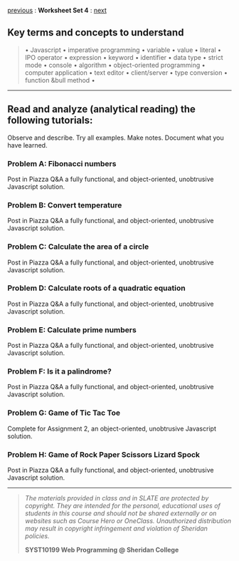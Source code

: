 [previous](set03.md) 
: **Worksheet Set 4**
: [next](set05.md)


## Key terms and concepts to understand
> &bull; Javascript  &bull; imperative programming  &bull; variable  &bull; value  &bull; literal  &bull; IPO operator &bull; expression  &bull; keyword  &bull; identifier  &bull;  data type &bull; strict mode  &bull; console  &bull;  algorithm  &bull; object-oriented programming  &bull; computer application  &bull;  text editor  &bull; client/server  &bull;  type conversion  &bull; function &bull method &bull;
> 
---



## Read and analyze (analytical reading) the following tutorials:
Observe and describe. Try all examples. Make notes. Document what you have learned.

### Problem A: Fibonacci numbers
Post in Piazza Q&A a fully functional, and object-oriented, unobtrusive Javascript solution.

### Problem B: Convert temperature
Post in Piazza Q&A a fully functional, and object-oriented, unobtrusive Javascript solution.

### Problem C: Calculate the area of a circle
Post in Piazza Q&A a fully functional, and object-oriented, unobtrusive Javascript solution.

### Problem D: Calculate roots of a quadratic equation
Post in Piazza Q&A a fully functional, and object-oriented, unobtrusive Javascript solution.

### Problem E: Calculate prime numbers
Post in Piazza Q&A a fully functional, and object-oriented, unobtrusive Javascript solution.

### Problem F: Is it a palindrome?
Post in Piazza Q&A a fully functional, and object-oriented, unobtrusive Javascript solution.

### Problem G: Game of Tic Tac Toe
Complete for Assignment 2, an object-oriented, unobtrusive Javascript solution.

### Problem H: Game of Rock Paper Scissors Lizard Spock
Post in Piazza Q&A a fully functional, and object-oriented, unobtrusive Javascript solution.



  
---
> *The materials provided in class and in SLATE are protected by copyright. They are intended for the personal, educational uses of students in this course and should not be shared externally or on websites such as Course Hero or OneClass. Unauthorized distribution may result in copyright infringement and violation of Sheridan policies.*
> 
> **SYST10199 Web Programming @ Sheridan College**
